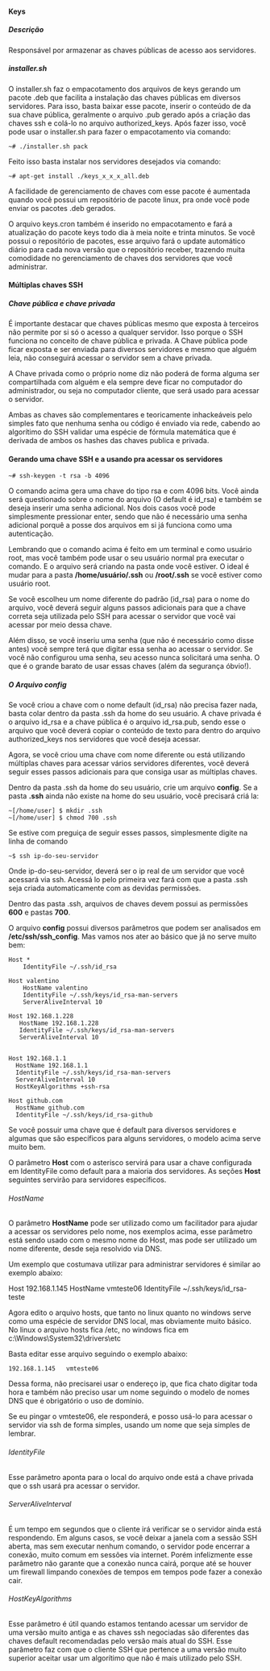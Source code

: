#### Keys
##### Descrição

Responsável por armazenar as chaves públicas de acesso aos servidores.

##### installer.sh

O installer.sh faz o empacotamento dos arquivos de keys gerando um 
pacote .deb que facilita a instalação das chaves públicas em diversos
servidores. Para isso, basta baixar esse pacote, inserir o conteúdo de
da sua chave pública, geralmente o arquivo .pub gerado após a criação 
das chaves ssh e colá-lo no arquivo authorized_keys. Após fazer isso, você pode
usar o installer.sh para fazer o empacotamento via comando: 

    ~# ./installer.sh pack

Feito isso basta instalar nos servidores desejados via comando: 

    ~# apt-get install ./keys_x_x_x_all.deb

A facilidade de gerenciamento de chaves com esse pacote é aumentada quando
você possui um repositório de pacote linux, pra onde você pode enviar os 
pacotes .deb gerados.

O arquivo keys.cron também é inserido no empacotamento e fará a atualização
do pacote keys todo dia à meia noite e trinta minutos. Se você possui 
o repositório de pacotes, esse arquivo fará o update automático diário
para cada nova versão que o repositório receber, trazendo muita comodidade
no gerenciamento de chaves dos servidores que você administrar. 

#### Múltiplas chaves SSH

##### Chave pública e chave privada
É importante destacar que chaves públicas mesmo que exposta à terceiros
não permite por si só o acesso a qualquer servidor. Isso porque o SSH
funciona no conceito de chave pública e privada. A Chave pública pode
ficar exposta e ser enviada para diversos servidores e mesmo que alguém
leia, não conseguirá acessar o servidor sem a chave privada. 

A Chave privada como o próprio nome diz não poderá de forma alguma
ser compartilhada com alguém e ela sempre deve ficar no computador
do administrador, ou seja no computador cliente, que será usado
para acessar o servidor. 

Ambas as chaves são complementares e teoricamente inhackeáveis pelo
simples fato que nenhuma senha ou código é enviado via rede, cabendo
ao algorítimo do SSH validar uma espécie de fórmula matemática
que é derivada de ambos os hashes das chaves publica e privada. 

#### Gerando uma chave SSH e a usando pra acessar os servidores

    ~# ssh-keygen -t rsa -b 4096

O comando acima gera uma chave do tipo rsa e com 4096 bits. Você ainda será 
questionado sobre o nome do arquivo (O default é id_rsa) e também se deseja 
inserir uma senha adicional. Nos dois casos você pode simplesmente pressionar 
enter, sendo que não é  necessário uma senha adicional porquê a posse dos 
arquivos em si já funciona como uma autenticação.

Lembrando que o comando acima é feito em um terminal e como usuário root, 
mas você também pode usar o seu usuário normal pra executar o comando.
E o arquivo será criando na pasta onde você estiver. O ideal é 
mudar para a pasta **/home/usuário/.ssh** ou **/root/.ssh** se você 
estiver como usuário root. 

Se você escolheu um nome diferente do padrão (id_rsa) para o nome do
arquivo, você deverá seguir alguns passos adicionais para que a chave 
correta seja utilizada pelo SSH para acessar o servidor que você 
vai acessar por meio dessa chave. 

Além disso, se você inseriu uma senha (que não é necessário como disse antes) 
você sempre terá que digitar essa senha ao acessar o servidor. 
Se você não configurou uma senha, seu acesso nunca solicitará uma senha. O 
que é o grande barato de usar essas chaves (além da segurança óbvio!).

##### O Arquivo config

Se você criou a chave com o nome default (id_rsa) não precisa fazer nada, 
basta colar dentro da pasta .ssh da home do seu usuário. A chave privada 
é o arquivo id_rsa e a chave pública é o arquivo id_rsa.pub, sendo esse 
o arquivo que você deverá copiar o conteúdo de texto para dentro do 
arquivo authorized_keys nos servidores que você deseja acessar. 

Agora, se você criou uma chave com nome diferente ou está utilizando 
múltiplas chaves para acessar vários servidores diferentes, você deverá
seguir esses passos adicionais para que consiga usar as múltiplas chaves. 

Dentro da pasta .ssh da home do seu usuário, crie um arquivo **config**. 
Se a pasta **.ssh** ainda não existe na home do seu usuário, você precisará 
criá la:

    ~[/home/user] $ mkdir .ssh
    ~[/home/user] $ chmod 700 .ssh

Se estive com preguiça de seguir esses passos, simplesmente digite na linha 
de comando

    ~$ ssh ip-do-seu-servidor

Onde ip-do-seu-servidor, deverá ser o ip real de um servidor que você acessará
via ssh. Acessá lo pelo primeira vez fará com que a pasta .ssh seja criada
automaticamente com as devidas permissões. 

Dentro das pasta .ssh, arquivos de chaves devem possui as permissões **600**
e pastas **700**. 

O arquivo **config** possui diversos parâmetros que podem ser analisados em
**/etc/ssh/ssh_config**. Mas vamos nos ater ao básico que já no serve muito
bem: 

    Host *
        IdentityFile ~/.ssh/id_rsa
  
    Host valentino
        HostName valentino
        IdentityFile ~/.ssh/keys/id_rsa-man-servers
        ServerAliveInterval 10
   
    Host 192.168.1.228
       HostName 192.168.1.228
       IdentityFile ~/.ssh/keys/id_rsa-man-servers
       ServerAliveInterval 10
   
  
    Host 192.168.1.1
      HostName 192.168.1.1
      IdentityFile ~/.ssh/keys/id_rsa-man-servers
      ServerAliveInterval 10
      HostKeyAlgorithms +ssh-rsa
  
    Host github.com
      HostName github.com
      IdentityFile ~/.ssh/keys/id_rsa-github


Se você possuir uma chave que é default para diversos servidores e 
algumas que são específicos para alguns servidores,  o modelo acima
serve muito bem. 

O parâmetro **Host** com o asterisco servirá para usar a chave configurada
em IdentityFile como default para a maioria dos servidores. As seções
**Host** seguintes servirão para servidores específicos.

###### HostName

O parâmetro **HostName** pode ser utilizado como um facilitador para 
ajudar a acessar os servidores pelo nome, nos exemplos acima, esse 
parâmetro está sendo usado com o mesmo nome do Host, mas pode ser 
utilizado um nome diferente, desde seja resolvido via DNS. 

Um exemplo que costumava utilizar para administrar servidores
é similar ao exemplo abaixo: 

   Host 192.168.1.145
        HostName vmteste06
        IdentityFile ~/.ssh/keys/id_rsa-teste

Agora edito o arquivo hosts, que tanto no linux quanto no windows
serve como uma espécie de servidor DNS local, mas obviamente muito
básico. No linux o arquivo hosts fica /etc, no windows fica em 
c:\Windows\System32\drivers\etc

Basta editar esse arquivo seguindo o exemplo abaixo:

    192.168.1.145   vmteste06

Dessa forma, não precisarei usar o endereço ip, que fica chato
digitar toda hora e também não preciso usar um nome seguindo
o modelo de nomes DNS que é obrigatório o uso de domínio. 

Se eu pingar o vmteste06, ele responderá, e posso usá-lo para
acessar o servidor via ssh de forma simples, usando um nome
que seja simples de lembrar. 

###### IdentityFile

Esse parâmetro aponta para o local do arquivo onde está a 
chave privada que o ssh usará pra acessar o servidor. 

###### ServerAliveInterval

É um tempo em segundos que o cliente irá verificar se o 
servidor ainda está respondendo. Em alguns casos, se você
deixar a janela com a sessão SSH aberta, mas sem executar
nenhum comando, o servidor pode encerrar a conexão, 
muito comum em sessões via internet. Porém infelizmente
esse parâmetro não garante que a conexão nunca cairá, porque
até se houver um firewall limpando conexões de tempos em tempos
pode fazer a conexão cair. 

###### HostKeyAlgorithms

Esse parâmetro é útil quando estamos tentando acessar
um servidor de uma versão muito antiga e as chaves ssh 
negociadas são diferentes das chaves default recomendadas
pelo versão mais atual do SSH. Esse parâmetro faz com 
que o cliente SSH que pertence a uma versão muito superior
aceitar usar um algorítimo que não é mais utilizado pelo SSH. 

